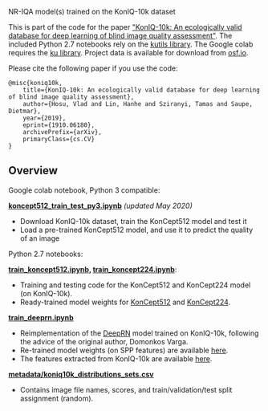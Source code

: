 NR-IQA model(s) trained on the KonIQ-10k dataset

This is part of the code for the paper ["KonIQ-10k: An ecologically valid database for deep learning of blind image quality assessment"](https://arxiv.org/abs/1910.06180). The included Python 2.7 notebooks rely on the [kutils library](https://github.com/subpic/kutils). The Google colab requires the [ku library](https://github.com/subpic/ku). Project data is available for download from [osf.io](https://osf.io/hcsdy/). 

Please cite the following paper if you use the code:
```
@misc{koniq10k,
    title={KonIQ-10k: An ecologically valid database for deep learning of blind image quality assessment},
    author={Hosu, Vlad and Lin, Hanhe and Sziranyi, Tamas and Saupe, Dietmar},
    year={2019},
    eprint={1910.06180},
    archivePrefix={arXiv},
    primaryClass={cs.CV}
}
```

## Overview

Google colab notebook, Python 3 compatible:

**[koncept512_train_test_py3.ipynb](https://github.com/subpic/koniq/blob/master/koncept512_train_test_py3.ipynb)** *(updated May 2020)*
- Download KonIQ-10k dataset, train the KonCept512 model and test it
- Load a pre-trained KonCept512 model, and use it to predict the quality of an image

Python 2.7 notebooks:

**[train_koncept512.ipynb](https://github.com/subpic/koniq/blob/master/train_koncept512.ipynb), [train_koncept224.ipynb](https://github.com/subpic/koniq/blob/master/train_koncept224.ipynb)**:

- Training and testing code for the KonCept512 and KonCept224 model (on KonIQ-10k).
- Ready-trained model weights for [KonCept512](https://osf.io/uznf8/download) and [KonCept224](https://osf.io/cxtyp/download).

**[train_deeprn.ipynb](https://github.com/subpic/koniq/blob/master/train_deeprn.ipynb)**

- Reimplementation of the [DeepRN](https://www.uni-konstanz.de/mmsp/pubsys/publishedFiles/VaSaSz18.pdf) model trained on KonIQ-10k, following the advice of the original author, Domonkos Varga.
- Re-trained model weights (on SPP features) are available [here](https://osf.io/avyd5/download).
- The features extracted from KonIQ-10k are available [here](https://osf.io/y6brn/download).

**[metadata/koniq10k_distributions_sets.csv](https://github.com/subpic/koniq/blob/master/metadata/koniq10k_distributions_sets.csv)**

- Contains image file names, scores, and train/validation/test split assignment (random).

